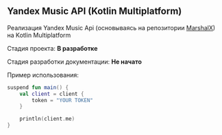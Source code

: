## Yandex Music API (Kotlin Multiplatform)

Реализация Yandex Music Api (основываясь на
репозитории [MarshalX](https://github.com/MarshalX/yandex-music-api/tree/main)) на Kotlin Multiplatform

Стадия проекта: **В разработке**

Стадия разработки документации: **Не начато**

Пример использования:

```kotlin
suspend fun main() {
    val client = client {
        token = "YOUR TOKEN"
    }

    println(client.me)
}
```


